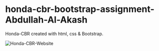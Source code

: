 # honda-cbr-bootstrap-assignment-Abdullah-Al-Akash

Honda-CBR created with html, css & Bootstrap.

<img src="https://ibb.co/p02zMQk" alt="Honda-CBR-Website">
